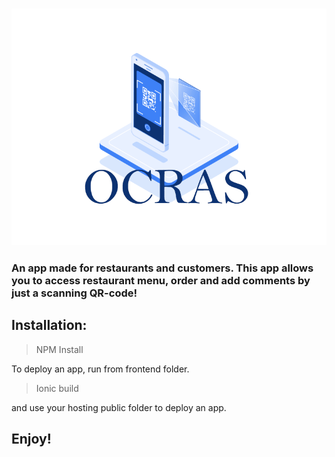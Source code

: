 <h3 align="center"><img src="./frontend/Ocras_logo.gif" alt="Ocras_logo"/></h3>

<h3 align="left">An app made for restaurants and customers. This app allows you to access restaurant menu, order and add comments by just a scanning QR-code! </h3>

<h2>Installation:</h2>

> NPM Install

To deploy an app, run from frontend folder.

>Ionic build

and use your hosting public folder to deploy an app.

<h2>Enjoy!</h2>

